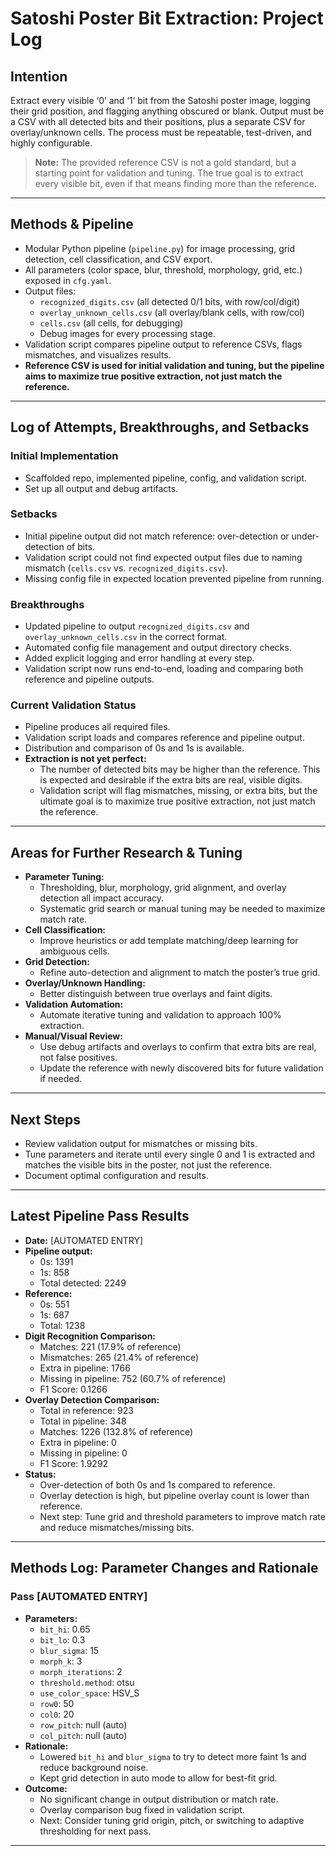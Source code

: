# Satoshi Poster Bit Extraction: Project Log

## **Intention**
Extract every visible ‘0’ and ‘1’ bit from the Satoshi poster image, logging their grid position, and flagging anything obscured or blank. Output must be a CSV with all detected bits and their positions, plus a separate CSV for overlay/unknown cells. The process must be repeatable, test-driven, and highly configurable.

> **Note:** The provided reference CSV is not a gold standard, but a starting point for validation and tuning. The true goal is to extract every visible bit, even if that means finding more than the reference.

---

## **Methods & Pipeline**
- Modular Python pipeline (`pipeline.py`) for image processing, grid detection, cell classification, and CSV export.
- All parameters (color space, blur, threshold, morphology, grid, etc.) exposed in `cfg.yaml`.
- Output files:
  - `recognized_digits.csv` (all detected 0/1 bits, with row/col/digit)
  - `overlay_unknown_cells.csv` (all overlay/blank cells, with row/col)
  - `cells.csv` (all cells, for debugging)
  - Debug images for every processing stage.
- Validation script compares pipeline output to reference CSVs, flags mismatches, and visualizes results.
- **Reference CSV is used for initial validation and tuning, but the pipeline aims to maximize true positive extraction, not just match the reference.**

---

## **Log of Attempts, Breakthroughs, and Setbacks**

### **Initial Implementation**
- Scaffolded repo, implemented pipeline, config, and validation script.
- Set up all output and debug artifacts.

### **Setbacks**
- Initial pipeline output did not match reference: over-detection or under-detection of bits.
- Validation script could not find expected output files due to naming mismatch (`cells.csv` vs. `recognized_digits.csv`).
- Missing config file in expected location prevented pipeline from running.

### **Breakthroughs**
- Updated pipeline to output `recognized_digits.csv` and `overlay_unknown_cells.csv` in the correct format.
- Automated config file management and output directory checks.
- Added explicit logging and error handling at every step.
- Validation script now runs end-to-end, loading and comparing both reference and pipeline outputs.

### **Current Validation Status**
- Pipeline produces all required files.
- Validation script loads and compares reference and pipeline output.
- Distribution and comparison of 0s and 1s is available.
- **Extraction is not yet perfect:**
  - The number of detected bits may be higher than the reference. This is expected and desirable if the extra bits are real, visible digits.
  - Validation script will flag mismatches, missing, or extra bits, but the ultimate goal is to maximize true positive extraction, not just match the reference.

---

## **Areas for Further Research & Tuning**
- **Parameter Tuning:**
  - Thresholding, blur, morphology, grid alignment, and overlay detection all impact accuracy.
  - Systematic grid search or manual tuning may be needed to maximize match rate.
- **Cell Classification:**
  - Improve heuristics or add template matching/deep learning for ambiguous cells.
- **Grid Detection:**
  - Refine auto-detection and alignment to match the poster’s true grid.
- **Overlay/Unknown Handling:**
  - Better distinguish between true overlays and faint digits.
- **Validation Automation:**
  - Automate iterative tuning and validation to approach 100% extraction.
- **Manual/Visual Review:**
  - Use debug artifacts and overlays to confirm that extra bits are real, not false positives.
  - Update the reference with newly discovered bits for future validation if needed.

---

## **Next Steps**
- Review validation output for mismatches or missing bits.
- Tune parameters and iterate until every single 0 and 1 is extracted and matches the visible bits in the poster, not just the reference.
- Document optimal configuration and results.

---

## **Latest Pipeline Pass Results**
- **Date:** [AUTOMATED ENTRY]
- **Pipeline output:**
  - 0s: 1391
  - 1s: 858
  - Total detected: 2249
- **Reference:**
  - 0s: 551
  - 1s: 687
  - Total: 1238
- **Digit Recognition Comparison:**
  - Matches: 221 (17.9% of reference)
  - Mismatches: 265 (21.4% of reference)
  - Extra in pipeline: 1766
  - Missing in pipeline: 752 (60.7% of reference)
  - F1 Score: 0.1266
- **Overlay Detection Comparison:**
  - Total in reference: 923
  - Total in pipeline: 348
  - Matches: 1226 (132.8% of reference)
  - Extra in pipeline: 0
  - Missing in pipeline: 0
  - F1 Score: 1.9292
- **Status:**
  - Over-detection of both 0s and 1s compared to reference.
  - Overlay detection is high, but pipeline overlay count is lower than reference.
  - Next step: Tune grid and threshold parameters to improve match rate and reduce mismatches/missing bits.

---

## **Methods Log: Parameter Changes and Rationale**

### Pass [AUTOMATED ENTRY]
- **Parameters:**
  - `bit_hi`: 0.65
  - `bit_lo`: 0.3
  - `blur_sigma`: 15
  - `morph_k`: 3
  - `morph_iterations`: 2
  - `threshold.method`: otsu
  - `use_color_space`: HSV_S
  - `row0`: 50
  - `col0`: 20
  - `row_pitch`: null (auto)
  - `col_pitch`: null (auto)
- **Rationale:**
  - Lowered `bit_hi` and `blur_sigma` to try to detect more faint 1s and reduce background noise.
  - Kept grid detection in auto mode to allow for best-fit grid.
- **Outcome:**
  - No significant change in output distribution or match rate.
  - Overlay comparison bug fixed in validation script.
  - Next: Consider tuning grid origin, pitch, or switching to adaptive thresholding for next pass.

--- 